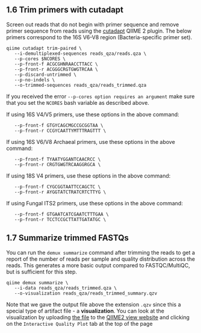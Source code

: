## 1.6 Trim primers with cutadapt

Screen out reads that do not begin with primer sequence and remove primer sequence from reads using the [cutadapt][4] QIIME 2 plugin. The below primers correspond to the 16S V6-V8 region (Bacteria-specific primer set).

```
qiime cutadapt trim-paired \
   --i-demultiplexed-sequences reads_qza/reads.qza \
   --p-cores $NCORES \
   --p-front-f ACGCGHNRAACCTTACC \
   --p-front-r ACGGGCRGTGWGTRCAA \
   --p-discard-untrimmed \
   --p-no-indels \
   --o-trimmed-sequences reads_qza/reads_trimmed.qza
```

If you received the error `--p-cores option requires an argument` make sure that you set the `NCORES` bash variable as described above.


If using 16S V4/V5 primers, use these options in the above command: 
```
   --p-front-f GTGYCAGCMGCCGCGGTAA \
   --p-front-r CCGYCAATTYMTTTRAGTTT \
```

If using 16S V6/V8 Archaeal primers, use these options in the above command: 
```
   --p-front-f TYAATYGGANTCAACRCC \
   --p-front-r CRGTGWGTRCAAGGRGCA \
```

If using 18S V4 primers, use these options in the above command: 
```
   --p-front-f CYGCGGTAATTCCAGCTC \
   --p-front-r AYGGTATCTRATCRTCTTYG \
```

If using Fungal ITS2 primers, use these options in the above command: 
```
   --p-front-f GTGAATCATCGAATCTTTGAA \
   --p-front-r TCCTCCGCTTATTGATATGC \
```


## 1.7 Summarize trimmed FASTQs

You can run the `demux summarize` command after trimming the reads to get a report of the number of reads per sample and quality distribution across the reads. This generates a more basic output compared to FASTQC/MultiQC, but is sufficient for this step.

```
qiime demux summarize \
   --i-data reads_qza/reads_trimmed.qza \
   --o-visualization reads_qza/reads_trimmed_summary.qzv
```

Note that we gave the output file above the extension `.qzv` since this a special type of artifact file - a **visualization**. You can look at the visualization by uploading [the file](repo:results/reads_trimmed_summary.qzv) to the [QIIME2 view website][3] and clicking on the `Interactive Quality Plot` tab at the top of the page

[3]: https://view.qiime2.org/
[4]: http://cutadapt.readthedocs.io/en/stable/guide.html
